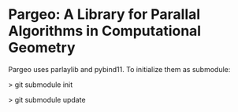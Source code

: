 # Pargeo: A Library for Parallal Algorithms in Computational Geometry

Pargeo uses parlaylib and pybind11. To initialize them as submodule:

\> git submodule init

\> git submodule update
